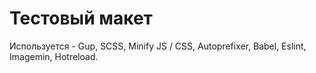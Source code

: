 # Тестовый макет
Используется - Gup, SCSS, Minify JS / CSS, Autoprefixer, Babel, Eslint, Imagemin, Hotreload.

